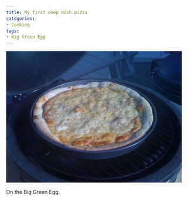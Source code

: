 ```yaml
---
title: My first deep dish pizza
categories:
- Cooking
tags:
- Big Green Egg
---
```


![](/assets/posts/2009/ebeecb5dce588c19f8b23a3fa1cbdc51.png)
  



On the Big Green Egg.
